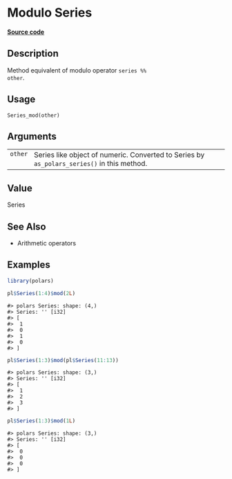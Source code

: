 

# Modulo Series

[**Source code**](https://github.com/pola-rs/r-polars/tree/mkdocs-matrial-search-preview/R/series__series.R#L400)

## Description

Method equivalent of modulo operator <code>series %% other</code>.

## Usage

<pre><code class='language-R'>Series_mod(other)
</code></pre>

## Arguments

<table>
<tr>
<td style="white-space: nowrap; font-family: monospace; vertical-align: top">
<code id="Series_mod_:_other">other</code>
</td>
<td>
Series like object of numeric. Converted to Series by
<code>as_polars_series()</code> in this method.
</td>
</tr>
</table>

## Value

Series

## See Also

<ul>
<li>

Arithmetic operators

</li>
</ul>

## Examples

``` r
library(polars)

pl$Series(1:4)$mod(2L)
```

    #> polars Series: shape: (4,)
    #> Series: '' [i32]
    #> [
    #>  1
    #>  0
    #>  1
    #>  0
    #> ]

``` r
pl$Series(1:3)$mod(pl$Series(11:13))
```

    #> polars Series: shape: (3,)
    #> Series: '' [i32]
    #> [
    #>  1
    #>  2
    #>  3
    #> ]

``` r
pl$Series(1:3)$mod(1L)
```

    #> polars Series: shape: (3,)
    #> Series: '' [i32]
    #> [
    #>  0
    #>  0
    #>  0
    #> ]
